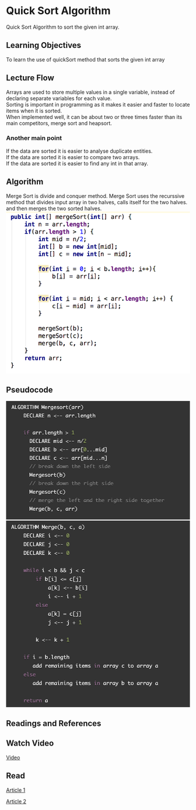 # Quick Sort Algorithm
Quick Sort Algorithm to sort the given int array.

## Learning Objectives
To learn the use of quickSort method that sorts the given int array

## Lecture Flow
Arrays are used to store multiple values in a single variable, instead of declaring separate variables for each value. <br/>
Sorting is important in programming as it makes it  easier and faster to locate items when it is sorted. <br/>
When implemented well, it can be about two or three times faster than its main competitors, merge sort and heapsort.
   
### Another main point
If the data are sorted it is easier to analyse duplicate entities. <br/>
If the data are sorted it is easier to compare two arrays. <br/>
If the data are sorted it is easier to find any int in that array. <br/>

## Algorithm
Merge Sort is divide and conquer method. Merge Sort uses the recurssive method that divides input array in two halves, calls itself for the two halves. and then merges the two sorted halves.
![code snippet](../../../assets/mergeSort/codeSnip.png)

## Pseudocode
![Pseudocode](../../../assets/mergeSort/pseudocode1.png) <br/>
![Pseudocode](../../../assets/mergeSort/pseudocode2.png) <br/>


## Readings and References
## Watch Video
[Video](https://www.youtube.com/watch?v=COk73cpQbFQ)

## Read
[Article 1](https://www.geeksforgeeks.org/quick-sort/)

[Article 2](https://www.hackerearth.com/practice/algorithms/sorting/quick-sort/tutorial/)

